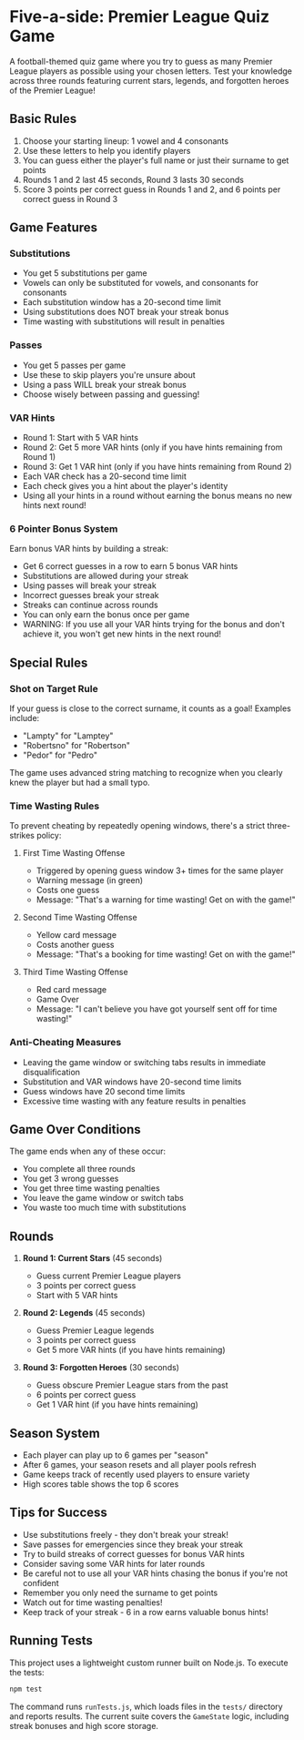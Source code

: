 # Five-a-side: Premier League Quiz Game

A football-themed quiz game where you try to guess as many Premier League players as possible using your chosen letters. Test your knowledge across three rounds featuring current stars, legends, and forgotten heroes of the Premier League!

## Basic Rules

1. Choose your starting lineup: 1 vowel and 4 consonants
2. Use these letters to help you identify players
3. You can guess either the player's full name or just their surname to get points
4. Rounds 1 and 2 last 45 seconds, Round 3 lasts 30 seconds
5. Score 3 points per correct guess in Rounds 1 and 2, and 6 points per correct guess in Round 3

## Game Features

### Substitutions

- You get 5 substitutions per game
- Vowels can only be substituted for vowels, and consonants for consonants
- Each substitution window has a 20-second time limit
- Using substitutions does NOT break your streak bonus
- Time wasting with substitutions will result in penalties

### Passes

- You get 5 passes per game
- Use these to skip players you're unsure about
- Using a pass WILL break your streak bonus
- Choose wisely between passing and guessing!

### VAR Hints

- Round 1: Start with 5 VAR hints
- Round 2: Get 5 more VAR hints (only if you have hints remaining from Round 1)
- Round 3: Get 1 VAR hint (only if you have hints remaining from Round 2)
- Each VAR check has a 20-second time limit
- Each check gives you a hint about the player's identity
- Using all your hints in a round without earning the bonus means no new hints next round!

### 6 Pointer Bonus System

Earn bonus VAR hints by building a streak:

- Get 6 correct guesses in a row to earn 5 bonus VAR hints
- Substitutions are allowed during your streak
- Using passes will break your streak
- Incorrect guesses break your streak
- Streaks can continue across rounds
- You can only earn the bonus once per game
- WARNING: If you use all your VAR hints trying for the bonus and don't achieve it, you won't get new hints in the next round!

## Special Rules

### Shot on Target Rule

If your guess is close to the correct surname, it counts as a goal! Examples include:

- "Lampty" for "Lamptey"
- "Robertsno" for "Robertson"
- "Pedor" for "Pedro"

The game uses advanced string matching to recognize when you clearly knew the player but had a small typo.

### Time Wasting Rules

To prevent cheating by repeatedly opening windows, there's a strict three-strikes policy:

1. First Time Wasting Offense

   - Triggered by opening guess window 3+ times for the same player
   - Warning message (in green)
   - Costs one guess
   - Message: "That's a warning for time wasting! Get on with the game!"

2. Second Time Wasting Offense

   - Yellow card message
   - Costs another guess
   - Message: "That's a booking for time wasting! Get on with the game!"

3. Third Time Wasting Offense
   - Red card message
   - Game Over
   - Message: "I can't believe you have got yourself sent off for time wasting!"

### Anti-Cheating Measures

- Leaving the game window or switching tabs results in immediate disqualification
- Substitution and VAR windows have 20-second time limits
- Guess windows have 20 second time limits
- Excessive time wasting with any feature results in penalties

## Game Over Conditions

The game ends when any of these occur:

- You complete all three rounds
- You get 3 wrong guesses
- You get three time wasting penalties
- You leave the game window or switch tabs
- You waste too much time with substitutions

## Rounds

1. **Round 1: Current Stars** (45 seconds)

   - Guess current Premier League players
   - 3 points per correct guess
   - Start with 5 VAR hints

2. **Round 2: Legends** (45 seconds)

   - Guess Premier League legends
   - 3 points per correct guess
   - Get 5 more VAR hints (if you have hints remaining)

3. **Round 3: Forgotten Heroes** (30 seconds)
   - Guess obscure Premier League stars from the past
   - 6 points per correct guess
   - Get 1 VAR hint (if you have hints remaining)

## Season System

- Each player can play up to 6 games per "season"
- After 6 games, your season resets and all player pools refresh
- Game keeps track of recently used players to ensure variety
- High scores table shows the top 6 scores

## Tips for Success

- Use substitutions freely - they don't break your streak!
- Save passes for emergencies since they break your streak
- Try to build streaks of correct guesses for bonus VAR hints
- Consider saving some VAR hints for later rounds
- Be careful not to use all your VAR hints chasing the bonus if you're not confident
- Remember you only need the surname to get points
- Watch out for time wasting penalties!
- Keep track of your streak - 6 in a row earns valuable bonus hints!

## Running Tests

This project uses a lightweight custom runner built on Node.js. To execute the tests:

```bash
npm test
```

The command runs `runTests.js`, which loads files in the `tests/` directory and reports results. The current suite covers the `GameState` logic, including streak bonuses and high score storage.
